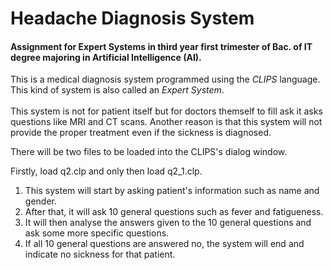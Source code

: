 # Headache Diagnosis System
#### Assignment for Expert Systems in third year first trimester of Bac. of IT degree majoring in Artificial Intelligence (AI).

This is a medical diagnosis system programmed using the *CLIPS* language. This kind of system is also called an *Expert System*.
<br /><br />
This system is not for patient itself but for doctors themself to fill ask it asks questions like MRI and CT scans. Another reason is that this system will not provide the proper treatment even if the sickness is diagnosed.

There will be two files to be loaded into the CLIPS's dialog window.

Firstly, load q2.clp and only then load q2_1.clp.

1. This system will start by asking patient's information such as name and gender.
2. After that, it will ask 10 general questions such as fever and fatigueness.
3. It will then analyse the answers given to the 10 general questions and ask some more specific questions.
4. If all 10 general questions are answered no, the system will end and indicate no sickness for that patient.
